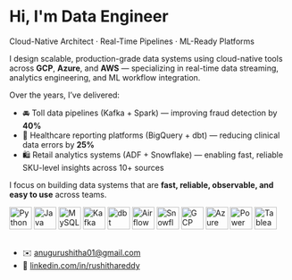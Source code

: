 # Hi, I'm Data Engineer #

 Cloud-Native Architect · Real-Time Pipelines · ML-Ready Platforms

I design scalable, production-grade data systems using cloud-native tools across **GCP**, **Azure**, and **AWS** — specializing in real-time data streaming, analytics engineering, and ML workflow integration.

Over the years, I’ve delivered:
- 🚘 Toll data pipelines (Kafka + Spark) — improving fraud detection by **40%**
- 🏥 Healthcare reporting platforms (BigQuery + dbt) — reducing clinical data errors by **25%**
- 🛍️ Retail analytics systems (ADF + Snowflake) — enabling fast, reliable SKU-level insights across 10+ sources

I focus on building data systems that are **fast, reliable, observable, and easy to use** across teams.

<p align="left">
  <img src="https://cdn.jsdelivr.net/gh/devicons/devicon/icons/python/python-original.svg" width="40" height="40" alt="Python" />
  <img src="https://cdn.jsdelivr.net/gh/devicons/devicon/icons/java/java-original.svg" width="40" height="40" alt="Java" />
  <img src="https://cdn.jsdelivr.net/gh/devicons/devicon/icons/mysql/mysql-original.svg" width="40" height="40" alt="MySQL" />
  <img src="https://cdn.jsdelivr.net/gh/devicons/devicon/icons/apachekafka/apachekafka-original.svg" width="40" height="40" alt="Kafka" />
  <img src="https://unpkg.com/simple-icons@v9/icons/dbt.svg" width="40" height="40" alt="dbt" />
  <img src="https://cdn.jsdelivr.net/gh/devicons/devicon/icons/apacheairflow/apacheairflow-original.svg" width="40" height="40" alt="Airflow" />
  <img src="https://cdn.jsdelivr.net/gh/simple-icons/simple-icons/icons/snowflake.svg" width="40" height="40" alt="Snowflake" />
  <img src="https://cdn.jsdelivr.net/gh/devicons/devicon/icons/googlecloud/googlecloud-original.svg" width="40" height="40" alt="GCP" />
  <img src="https://cdn.jsdelivr.net/gh/devicons/devicon/icons/azure/azure-original.svg" width="40" height="40" alt="Azure" />
  <img src="https://cdn.jsdelivr.net/gh/simple-icons/simple-icons/icons/powerbi.svg" width="40" height="40" alt="Power BI" />
  <img src="https://cdn.jsdelivr.net/gh/simple-icons/simple-icons/icons/tableau.svg" width="40" height="40" alt="Tableau" />
</p>

##

- ✉️ [anugurushitha01@gmail.com](mailto:anugurushitha01@gmail.com)  
- 💼 [linkedin.com/in/rushithareddy](https://linkedin.com)
